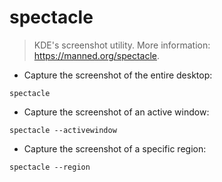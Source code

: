 # spectacle

> KDE's screenshot utility.
> More information: <https://manned.org/spectacle>.

- Capture the screenshot of the entire desktop:

`spectacle`

- Capture the screenshot of an active window:

`spectacle --activewindow`

- Capture the screenshot of a specific region:

`spectacle --region`
